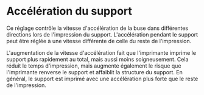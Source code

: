 Accélération du support
====
Ce réglage contrôle la vitesse d'accélération de la buse dans différentes directions lors de l'impression du support. L'accélération pendant le support peut être réglée à une vitesse différente de celle du reste de l'impression.

L'augmentation de la vitesse d'accélération fait que l'imprimante imprime le support plus rapidement au total, mais aussi moins soigneusement. Cela réduit le temps d'impression, mais augmente également le risque que l'imprimante renverse le support et affaiblit la structure du support. En général, le support est imprimé avec une accélération plus forte que le reste de l'impression.
